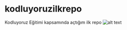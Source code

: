 # kodluyoruzilkrepo
Kodluyoruz Eğitimi kapsamında açtığım ilk repo
![alt text]("https://github.com/halitcanar/kodluyoruzilkrepo/blob/32f733ffe1984ff03d82f59e87cf570aad09e27b/img/Ekran%20g%C3%B6r%C3%BCnt%C3%BCs%C3%BC%202023-11-04%20011150.png")